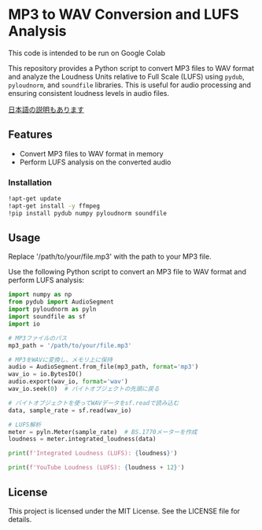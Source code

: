# MP3 to WAV Conversion and LUFS Analysis

This code is intended to be run on Google Colab

This repository provides a Python script to convert MP3 files to WAV format and analyze the Loudness Units relative to Full Scale (LUFS) using `pydub`, `pyloudnorm`, and `soundfile` libraries. This is useful for audio processing and ensuring consistent loudness levels in audio files.

[日本語の説明もあります](README.ja.md)

## Features

- Convert MP3 files to WAV format in memory
- Perform LUFS analysis on the converted audio

### Installation

```bash
!apt-get update
!apt-get install -y ffmpeg
!pip install pydub numpy pyloudnorm soundfile
```

## Usage

Replace '/path/to/your/file.mp3' with the path to your MP3 file.

Use the following Python script to convert an MP3 file to WAV format and perform LUFS analysis:

```python
import numpy as np
from pydub import AudioSegment
import pyloudnorm as pyln
import soundfile as sf
import io

# MP3ファイルのパス
mp3_path = '/path/to/your/file.mp3'

# MP3をWAVに変換し、メモリ上に保持
audio = AudioSegment.from_file(mp3_path, format='mp3')
wav_io = io.BytesIO()
audio.export(wav_io, format='wav')
wav_io.seek(0)  # バイトオブジェクトの先頭に戻る

# バイトオブジェクトを使ってWAVデータをsf.readで読み込む
data, sample_rate = sf.read(wav_io)

# LUFS解析
meter = pyln.Meter(sample_rate)  # BS.1770メーターを作成
loudness = meter.integrated_loudness(data)

print(f'Integrated Loudness (LUFS): {loudness}')

print(f'YouTube Loudness (LUFS): {loudness + 12}')
```

## License

This project is licensed under the MIT License. See the LICENSE file for details.
